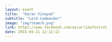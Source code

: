 ```yaml
---
layout: event
title:  "Karan Vinayak"
subtitle: "Lord Commander"
image: "img/team/k.png"
link: https://www.facebook.com/oscarlimafoxtrot
date: 2015-04-21 12:12:12
---
```

